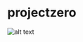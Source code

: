 # projectzero

![alt text](https://raw.githubusercontent.com/dannyseim/projectzero/master/docs/CNNachitecture.png)
